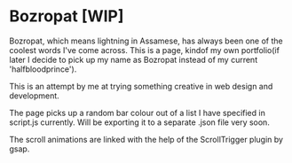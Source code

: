 # Bozropat [WIP]

Bozropat, which means lightning in Assamese, has always been one of the coolest words I've come across. This is a page, kindof my own portfolio(if later I decide to pick up my name as Bozropat instead of my current 'halfbloodprince').

This is an attempt by me at trying something creative in web design and development.

The page picks up a random bar colour out of a list I have specified in script.js currently. Will be exporting it to a separate .json file very soon.

The scroll animations are linked with the help of the ScrollTrigger plugin by gsap.